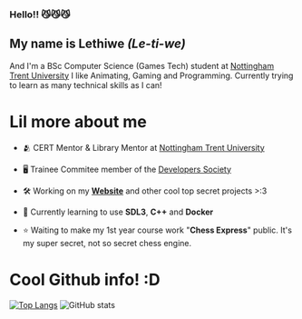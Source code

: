 ### Hello!! 😼😼😼
## My name is Lethiwe *(Le-ti-we)*

And I'm a BSc Computer Science (Games Tech) student at [Nottingham Trent University](https://www.ntu.ac.uk/) 
I like Animating, Gaming and Programming.
Currently trying to learn as many technical skills as I can!

# Lil more about me

- 🫂 CERT Mentor & Library Mentor at [Nottingham Trent University](https://www.ntu.ac.uk/)
- 🖥️ Trainee Commitee member of the [Developers Society](https://github.com/NTUDevSoc)
- 🛠️ Working on my **[Website](https://github.com/NTUDevSoc)** and other cool top secret projects >:3
- 🔭 Currently learning to use **SDL3**, **C++** and **Docker**

- ⭐ Waiting to make my 1st year course work "**Chess Express**" public. It's my super secret, not so secret chess engine.


# Cool Github info! :D

[![Top Langs](https://github-readme-stats.vercel.app/api/top-langs/?username=lethiwe-mwendwa&theme=radical)](https://github.com/anuraghazra/github-readme-stats)  ![GitHub stats](https://github-readme-stats.vercel.app/api?username=lethiwe-mwendwa&show_icons=true&theme=radical)
